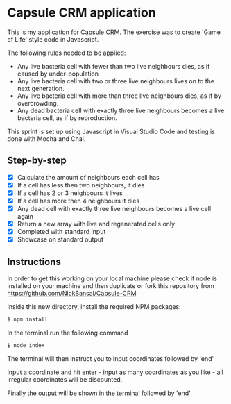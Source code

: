 # Capsule CRM application 
This is my application for Capsule CRM. The exercise was to create 'Game of Life' style code in Javascript. 

The following rules needed to be applied:
* Any live bacteria cell with fewer than two live neighbours dies, as if caused by under-population
* Any live bacteria cell with two or three live neighbours lives on to the next generation.
* Any live bacteria cell with more than three live neighbours dies, as if by overcrowding.
* Any dead bacteria cell with exactly three live neighbours becomes a live bacteria cell, as if by reproduction.

This sprint is set up using Javascript in Visual Studio Code and testing is done with Mocha and Chai.

## Step-by-step
- [x] Calculate the amount of neighbours each cell has
- [x] If a cell has less then two neighbours, it dies
- [x] If a cell has 2 or 3 neighbours it lives
- [x] If a cell has more then 4 neighbours it dies 
- [x] Any dead cell with exactly three live neighbours becomes a live cell again
- [x] Return a new array with live and regenerated cells only
- [x] Completed with standard input
- [x] Showcase on standard output

## Instructions
In order to get this working on your local machine please check if node is installed on your machine and then duplicate or fork this repository from https://github.com/NickBansal/Capsule-CRM


Inside this new directory, install the required NPM packages:
```js
$ npm install
```
In the terminal run the following command
```js
$ node index
```
The terminal will then instruct you to input coordinates followed by 'end'

Input a coordinate and hit enter - input as many coordinates as you like - all irregular coordinates will be discounted.

Finally the output will be shown in the terminal followed by 'end'
